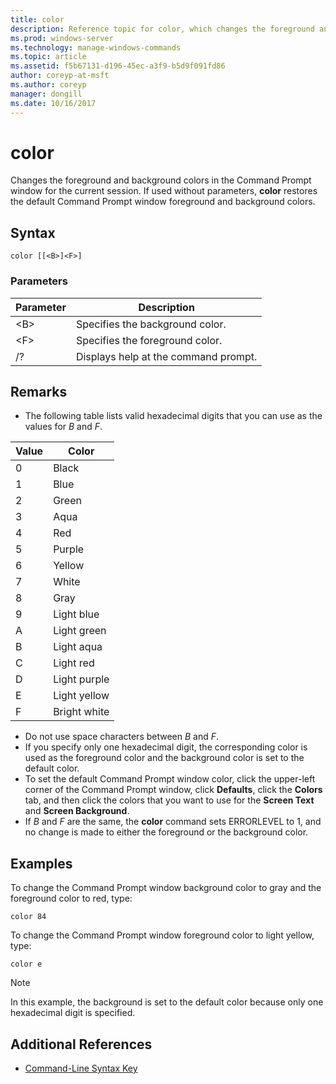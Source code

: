 ```yaml
---
title: color
description: Reference topic for color, which changes the foreground and background colors in the Command Prompt window for the current session.
ms.prod: windows-server
ms.technology: manage-windows-commands
ms.topic: article
ms.assetid: f5b67131-d196-45ec-a3f9-b5d9f091fd86
author: coreyp-at-msft
ms.author: coreyp
manager: dongill
ms.date: 10/16/2017
---
```


# color

Changes the foreground and background colors in the Command Prompt window for the current session. If used without parameters, **color** restores the default Command Prompt window foreground and background colors.



## Syntax

```
color [[<B>]<F>]
```

### Parameters

|Parameter|Description|
|---------|-----------|
|\<B>|Specifies the background color.|
|\<F>|Specifies the foreground color.|
|/?|Displays help at the command prompt.|

## Remarks

-   The following table lists valid hexadecimal digits that you can use as the values for *B* and *F*.

|Value|Color|
|-----|-----|
|0|Black|
|1|Blue|
|2|Green|
|3|Aqua|
|4|Red|
|5|Purple|
|6|Yellow|
|7|White|
|8|Gray|
|9|Light blue|
|A|Light green|
|B|Light aqua|
|C|Light red|
|D|Light purple|
|E|Light yellow|
|F|Bright white|
    
-   Do not use space characters between *B* and *F*.
-   If you specify only one hexadecimal digit, the corresponding color is used as the foreground color and the background color is set to the default color.
-   To set the default Command Prompt window color, click the upper-left corner of the Command Prompt window, click **Defaults**, click the **Colors** tab, and then click the colors that you want to use for the **Screen Text** and **Screen Background**.
-   If *B* and *F* are the same, the **color** command sets ERRORLEVEL to 1, and no change is made to either the foreground or the background color.

## Examples

To change the Command Prompt window background color to gray and the foreground color to red, type:
```
color 84
```
To change the Command Prompt window foreground color to light yellow, type:
```
color e
```

> [!NOTE]
> In this example, the background is set to the default color because only one hexadecimal digit is specified.

## Additional References

- [Command-Line Syntax Key](command-line-syntax-key.md)
